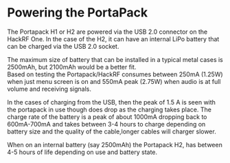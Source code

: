 # Powering the PortaPack

The Portapack H1 or H2 are powered via the USB 2.0 connector on the HackRF One. In the case of the H2, it can have an internal LiPo battery that can be charged via the USB 2.0 socket. 

The maximum size of battery that can be installed in a typical metal cases is 2500mAh, but 2100mAh would be a better fit.  
Based on testing the Portapack/HackRF consumes between 250mA (1.25W) when just menu screen is on and 550mA peak (2.75W) when audio is at full volume and receiving signals.

In the cases of charging from the USB, then the peak of 1.5 A is seen with the portapack in use though does drop as the charging takes place. The charge rate of the battery is a peak of about 1000mA dropping back to 600mA-700mA and takes between 3-4 hours to charge depending on battery size and the quality of the cable,longer cables will charger slower.

When on an internal battery (say 2500mAh) the Portapack H2, has between 4-5 hours  of life depending on use and battery state. 
